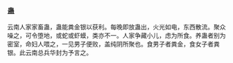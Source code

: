<script type="text/javascript">
    var head = document.getElementsByTagName('head')[0];
    cssURL = '/public/article_1.css';
    linkTag = document.createElement('link');
    linkTag.href = cssURL;
    linkTag.setAttribute('type','text/css');
    linkTag.setAttribute('rel','stylesheet');
    head.appendChild(linkTag);
</script>
### 蛊

云南人家家畜蛊，蛊能粪金银以获利。每晚即放蛊出，火光如电，东西散流。聚众噪之，可令堕地，或蛇或虾蟆，类亦不一。人家争藏小儿，虑为所食。养蛊者别为密室，命妇人喂之，一见男子便败，盖纯阴所聚也。食男子者粪金，食女子者粪银。此云南总兵华封为予言之。

